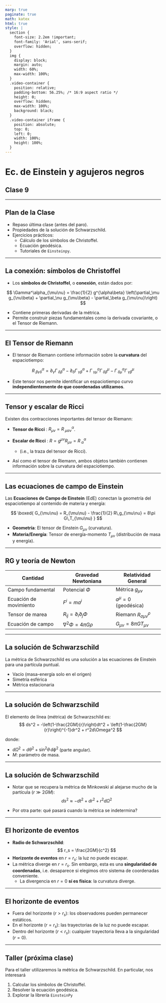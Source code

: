 ```yaml
---
marp: true
paginate: true
math: katex
html: true
style: |
  section {
    font-size: 2.2em !important;
    font-family: 'Arial', sans-serif;
    overflow: hidden;
  }
  img {
    display: block;
    margin: auto;
    width: 60%;
    max-width: 100%;
  }
  .video-container {
    position: relative;
    padding-bottom: 56.25%; /* 16:9 aspect ratio */
    height: 0;
    overflow: hidden;
    max-width: 100%;
    background: black;
  }
  .video-container iframe {
    position: absolute;
    top: 0;
    left: 0;
    width: 100%;
    height: 100%;
  }
---
```


# **Ec. de Einstein y agujeros negros**
## Clase 9

---

## **Plan de la Clase**
- Repaso última clase (antes del paro).
- Propiedades de la solución de Schwarzschild.
- Ejercicios prácticos:
  - Cálculo de los símbolos de Christoffel.
  - Ecuación geodésica.
  - Tutoriales de `Einsteinpy`.

---

## **La conexión: símbolos de Christoffel**

- Los **símbolos de Christoffel**, o **conexión**, están dados por:

$$
\Gamma^\alpha_{\mu\nu} = \frac{1}{2} g^{\alpha\beta} 
\left(\partial_\mu g_{\nu\beta} + \partial_\nu g_{\mu\beta} - \partial_\beta g_{\mu\nu}\right)
$$

- Contiene primeras derivadas de la métrica.
- Permite construir piezas fundamentales como la derivada covariante, o el Tensor de Riemann.

---

## **El Tensor de Riemann**

- El tensor de Riemann contiene información sobre la **curvatura** del espaciotiempo:

$$
R^\alpha_{\;\beta\gamma\delta} = 
\partial_\gamma \Gamma^\alpha_{\;\delta\beta} - 
\partial_\delta \Gamma^\alpha_{\;\gamma\beta} + 
\Gamma^\alpha_{\;\gamma\mu}\Gamma^\mu_{\;\delta\beta} -
\Gamma^\alpha_{\;\delta\mu}\Gamma^\mu_{\;\gamma\beta}
$$

- Este tensor nos permite identificar un espaciotiempo curvo **independientemente de que coordenadas utilizamos**.

---

## **Tensor y escalar de Ricci**

Existen dos contracciones importantes del tensor de Riemann:

- **Tensor de Ricci** : $R_{\mu\nu}=R^\alpha_{\;\mu\alpha\nu}$.
- **Escalar de Ricci** : $R = g^{\mu\nu}R_{\mu\nu} = R^{\alpha}_{\;\alpha}$ 
  - (i.e., la traza del tensor de Ricci).

- Así como el tensor de Riemann, ambos objetos también contienen información sobre la curvatura del espaciotiempo.

---

## **Las ecuaciones de campo de Einstein** 

Las **Ecuaciones de Campo de Einstein** (EdE) conectan la geometría del espaciotiempo al contenido de materia y energía:

$$
\boxed{
G_{\mu\nu} = R_{\mu\nu} - \frac{1}{2} R\,g_{\mu\nu} = 8\pi G\,T_{\mu\nu}
}
$$

- **Geometría**: El tensor de Einstein $G_{\mu\nu}$ (curvatura).
- **Materia/Energía**: Tensor de energía-momento $T_{\mu\nu}$ (distribución de masa y energía).

---

## **RG y teoría de Newton**

| Cantidad | Gravedad Newtoniana | Relatividad General |
|---|---|---|
| Campo fundamental | Potencial $\Phi$ | Métrica $g_{\mu\nu}$ |
| Ecuación de movimiento | $F^i=m a^i$ | $a^\mu=0$ (geodésica)|
| Tensor de marea | $R_{ij}=\partial_i \partial_j \Phi$ | Riemann $R^\rho_{\sigma\mu\nu}$ |
| Ecuación de campo | $\nabla^2 \Phi = 4\pi G \rho$ | $G_{\mu\nu} = 8\pi G T_{\mu\nu}$ |

---

## **La solución de Schwarzschild** 

La métrica de Schwarzschild es una solución a las ecuaciones de Einstein para una partícula puntual.
- Vacío (masa-energía solo en el origen)
- Simetría esférica
- Métrica estacionaria

---

## **La solución de Schwarzschild** 

El elemento de línea (métrica) de Schwarzschild es:
$$
ds^2 = -\left(1-\frac{2GM}{r}\right)dt^2 + \left(1-\frac{2GM}{r}\right)^{-1}dr^2 + r^2d\Omega^2
$$

donde:
- $d\Omega^2=d\theta^2+\sin^2\theta\,d\phi^2$ (parte angular).
- $M$: parámetro de masa.

---

## **La solución de Schwarzschild** 

- Notar que se recupera la métrica de Minkowski al alejarse mucho de la partícula  ($r\gg 2GM$):
  $$
  ds^2 \approx -dt^2+dr^2+r^2 d\Omega^2
  $$

- Por otra parte: qué pasará cuando la métrica se indetermina?

---

## **El horizonte de eventos** 

- **Radio de Schwarzschild**:
$$
r_s = \frac{2GM}{c^2}
$$
- **Horizonte de eventos** en $r=r_s$: la luz no puede escapar.
- La métrica diverge en $r=r_s$. Sin embargo, esta es una **singularidad de coordenadas**, i.e. desaparece si elegimos otro sistema de coordenadas conveniente.
  - La divergencia en $r=0$ **sí es física**: la curvatura diverge.

---

<!-- ## **El horizonte de eventos**  -->
<!---->
<!-- - El área de una esfera de radio $r=r_s$ es: -->
<!-- $$ -->
<!-- A=4\pi r_s^2=16\pi G^2M^2 -->
<!-- $$ -->
<!-- - Esto define el "tamaño" del agujero negro. -->
<!--   - Es decir, la región de "no retorno". -->
<!---->
<!-- --- -->

## **El horizonte de eventos** 

- Fuera del horizonte ($r>r_s$): los observadores pueden permanecer estáticos.
- En el horizonte ($r=r_s$): las trayectorias de la luz no puede escapar.
- Dentro del horizonte ($r<r_s$): cualquier trayectoria lleva a la singularidad ($r=0$).

---

## **Taller (próxima clase)** 

Para el taller utilizaremos la métrica de Schwarzschild. En particular, nos interesará

1. Calcular los símbolos de Christoffel.
2. Resolver la ecuación geodésica.
3. Explorar la librería `EinsteinPy`

